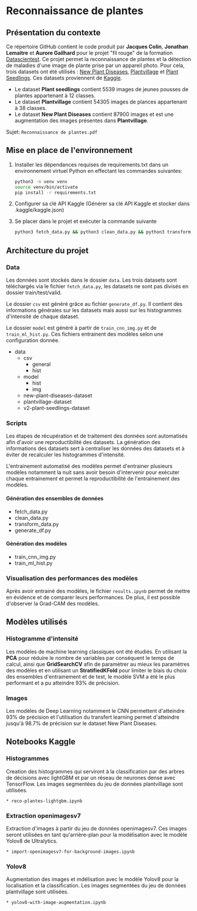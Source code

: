 # Reconnaissance de plantes

## Présentation du contexte

Ce répertoire GitHub contient le code produit par **Jacques Colin**, **Jonathan Lemaitre** et **Aurore Gailhard** pour le projet "fil rouge" de la formation [Datascientest](https://datascientest.com/formation-data-scientist). Ce projet permet la reconnaissance de plantes et la détection de maladies d'une image de plante prise par un appareil photo.
Pour cela, trois datasets ont été utilisés : [New Plant Diseases](https://www.kaggle.com/datasets/vipoooool/new-plant-diseases-dataset), [Plantvillage](https://www.kaggle.com/datasets/abdallahalidev/plantvillage-dataset) et [Plant Seedlings](https://www.kaggle.com/datasets/vbookshelf/v2-plant-seedlings-dataset). Ces datasets proviennent de [Kaggle](https://www.kaggle.com/).

* Le dataset **Plant seedlings** contient 5539 images de jeunes pousses de plantes appartenant à 12 classes.
* Le dataset **Plantvillage** contient 54305 images de plances appartenant à 38 classes.
* Le dataset **New Plant Diseases** contient 87900 images et est une augmentation des images présentes dans **Plantvillage**.

Sujet: `Reconnaissance de plantes.pdf`

## Mise en place de l'environnement

1. Installer les dépendances requises de requirements.txt dans un environnement virtuel Python en effectant les commandes suivantes:

    ```bash
    python3 -m venv venv
    source venv/bin/activate
    pip install -r requirements.txt
    ```

2. Configurer sa clé API Kaggle (Générer sa clé API Kaggle et stocker dans .kaggle/kaggle.json)

3. Se placer dans le projet et exécuter la commande suivante

    ```bash
    python3 fetch_data.py && python3 clean_data.py && python3 transform_data.py && python3 generate_df.py
    ```

## Architecture du projet

### Data

Les données sont stockés dans le dossier `data`. Les trois datasets sont téléchargés via le fichier `fetch_data.py`, les datasets ne sont pas divisés en dossier train/test/valid.

Le dossier `csv` est généré grâce au fichier `generate_df.py`. Il contient des informations générales sur les datasets mais aussi sur les histogrammes d'intensité de chaque dataset.

Le dossier `model` est généré à partir de `train_cnn_img.py` et de `train_ml_hist.py`. Ces fichiers entrainent des modèles selon une configuration donnée.

* data
  * csv
    * general
    * hist
  * model
    * hist
    * img
  * new-plant-diseases-dataset
  * plantvillage-dataset
  * v2-plant-seedlings-dataset

### Scripts

Les étapes de récupération et de traitement des données sont automatisés afin d'avoir une reproductibilité des datasets. La génération des informations des datasets sert à centraliser les données des datasets et à éviter de recalculer les histogrammes d'intensité.

L'entrainement automatisé des modèles permet d'entrainer plusieurs modèles notamment la nuit sans avoir besoin d'intervenir pour exécuter chaque entrainement et permet la reproductibilité de l'entrainement des modèles.

#### Génération des ensembles de données

* fetch_data.py
* clean_data.py
* transform_data.py
* generate_df.py

#### Génération des modèles

* train_cnn_img.py
* train_ml_hist.py

### Visualisation des performances des modèles

Après avoir entrainé des modèles, le fichier `results.ipynb` permet de mettre en évidence et de comparer leurs performances. De plus, il est possible d'observer la Grad-CAM des modèles.

## Modèles utilisés

### Histogramme d'intensité

Les modèles de machine learning classiques ont été étudiés. En utilisant la **PCA** pour réduire le nombre de variables par conséquent le temps de calcul, ainsi que **GridSearchCV** afin de paramètrer au mieux les paramètres des modèles et en utilisant un **StratifiedKFold** pour limiter le biais du choix des ensembles d'entrainement et de test, le modèle SVM a été le plus performant et a pu atteindre 93% de précision.

### Images

Les modèles de Deep Learning notamment le CNN permettent d'atteindre 93% de précision et l'utilisation du transfert learning permet d'atteindre jusqu'à 98.7% de précision sur le dataset New Plant Diseases.

## Notebooks Kaggle
### Histogrammes
Creation des histogrammes qui serviront à la classification par des arbres de décisions avec lightGBM et par un réseau de neurones dense avec TensorFlow.
Les images segmentées du jeu de données plantvillage sont utilisées.

    * reco-plantes-lightgbm.ipynb

### Extraction openimagesv7
Extraction d'images à partir du jeu de données openimagesv7. Ces images seront utilisées en tant qu'arrière-plan pour la modélisation avec le modèle Yolov8 de Ultralytics.

    * import-openimagesv7-for-background-images.ipynb

### Yolov8
Augmentation des images et mdélisation avec le modèle Yolov8 pour la localisation et la classification. Les images segmentées du jeu de données plantvillage sont utilisées.

    * yolov8-with-image-augmentation.ipynb
